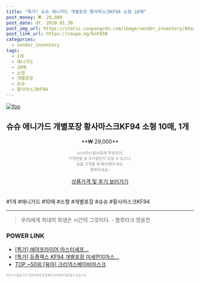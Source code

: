 ```yaml
--- 
title: "특가! 슈슈 애니가드 개별포장 황사마스크KF94 소형 10매" 
post_money: ₩. 29,000 
post_date: dt. 2020.01.30 
post_img_url: https://static.coupangcdn.com/image/vendor_inventory/04a2/55e5f4130e8306e78ea7589779baaceb8b10ba99b7b6a41429e65cf7cbaf.png 
post_link_url: https://coupa.ng/bnF85N 
categories: 
  - vendor_inventory 
tags: 
  - 1개 
  - 애니가드 
  - 10매 
  - 소형 
  - 개별포장 
  - 슈슈 
  - 황사마스크KF94 
--- 
```

[![foo](https://static.coupangcdn.com/image/vendor_inventory/04a2/55e5f4130e8306e78ea7589779baaceb8b10ba99b7b6a41429e65cf7cbaf.png)](https://coupa.ng/bnF85N) 

## 슈슈 애니가드 개별포장 황사마스크KF94 소형 10매, 1개 
<p style="text-align: center;">**₩ 29,000**</p> 
<p style="text-align: center;"><span style="color: #898c8f; font-family: Georgia,Times,serif; font-size: 0.75em;">2020년01월30일에 작성되어, <br>가격변동 및 추가할인이 있을 수 있으니,<br> 상품 가격을 꼭!확인해주세요.<br>행복하세요~</span> 
</p>	 
<div markdown="0" style="text-align: center;"><a href="https://coupa.ng/bnF85N" class="btn btn--success">상품가격 및 후기 보러가기</a></div> 
<br><br> 
  #1개 #애니가드 #10매 #소형 #개별포장 #슈슈 #황사마스크KF94 
<hr> 

> 우리에게 최대의 희생은 시간의 그것이다. - 플루타크 영웅전 


### POWER LINK

* <a href="https://blog.naver.com/sakai111/221789175608" target="_blank">[특가] 에어프라이어 마스터셰프...</a>
* <a href="https://blog.naver.com/sakai111/221788053997" target="_blank">[특가] 듀플렉스 KF94 개별포장 미세먼지마스...</a>
* <a href="https://blog.naver.com/an0733/221788669341" target="_blank"> TOP ~50위 [육아] 크리넥스베이비마스크</a>

<span style="color: #898c8f; font-family: Georgia,Times,serif; font-size: 0.55em;">파트너스활동으로 작성자에게 일정액의 커미션이 제공될수 있습니다.</span> 
